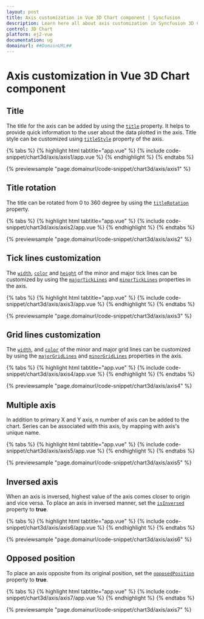 ```yaml
---
layout: post
title: Axis customization in Vue 3D Chart component | Syncfusion
description: Learn here all about axis customization in Syncfusion 3D Chart component of Syncfusion Essential JS 2 and more.
control: 3D Chart
platform: ej2-vue
documentation: ug
domainurl: ##DomainURL##
---
```


# Axis customization in Vue 3D Chart component

## Title

The title for the axis can be added by using the [`title`](https://ej2.syncfusion.com/vue/documentation/api/chart3d/axis3D/#title) property. It helps to provide quick information to the user about the data plotted in the axis. Title style can be customized using [`titleStyle`](https://ej2.syncfusion.com/vue/documentation/api/chart3d/axis3D/#titlestyle) property of the axis.

{% tabs %}
{% highlight html tabtitle="app.vue" %}
{% include code-snippet/chart3d/axis/axis1/app.vue %}
{% endhighlight %}
{% endtabs %}

{% previewsample "page.domainurl/code-snippet/chart3d/axis/axis1" %}

## Title rotation

The title can be rotated from 0 to 360 degree by using the [`titleRotation`](https://ej2.syncfusion.com/vue/documentation/api/chart3d/axis3D/#titlerotation) property.

{% tabs %}
{% highlight html tabtitle="app.vue" %}
{% include code-snippet/chart3d/axis/axis2/app.vue %}
{% endhighlight %}
{% endtabs %}
        
{% previewsample "page.domainurl/code-snippet/chart3d/axis/axis2" %}

## Tick lines customization

The [`width`](https://ej2.syncfusion.com/vue/documentation/api/chart3d/minorTickModel/#width), [`color`](https://ej2.syncfusion.com/vue/documentation/api/chart3d/minorTickModel/#color) and [`height`](https://ej2.syncfusion.com/vue/documentation/api/chart3d/minorTickModel/#height) of the minor and major tick lines can be customized by using the [`majorTickLines`](https://ej2.syncfusion.com/vue/documentation/api/chart3d/axis3D/#majorticklines) and [`minorTickLines`](https://ej2.syncfusion.com/vue/documentation/api/chart3d/axis3D/#minorticklines) properties in the axis.

{% tabs %}
{% highlight html tabtitle="app.vue" %}
{% include code-snippet/chart3d/axis/axis3/app.vue %}
{% endhighlight %}
{% endtabs %}
        
{% previewsample "page.domainurl/code-snippet/chart3d/axis/axis3" %}

## Grid lines customization

The [`width`](https://ej2.syncfusion.com/vue/documentation/api/chart3d/minorGridModel/#width), and [`color`](https://ej2.syncfusion.com/vue/documentation/api/chart3d/minorGridModel/#color) of the minor and major grid lines can be customized by using the [`majorGridLines`](https://ej2.syncfusion.com/vue/documentation/api/chart3d/axis3D/#majorgridlines) and [`minorGridLines`](https://ej2.syncfusion.com/vue/documentation/api/chart3d/axis3D/#minorgridlines) properties in the axis.

{% tabs %}
{% highlight html tabtitle="app.vue" %}
{% include code-snippet/chart3d/axis/axis4/app.vue %}
{% endhighlight %}
{% endtabs %}
        
{% previewsample "page.domainurl/code-snippet/chart3d/axis/axis4" %}

## Multiple axis

In addition to primary X and Y axis, n number of axis can be added to the chart. Series can be associated with this axis, by mapping with axis's unique name.

{% tabs %}
{% highlight html tabtitle="app.vue" %}
{% include code-snippet/chart3d/axis/axis5/app.vue %}
{% endhighlight %}
{% endtabs %}
        
{% previewsample "page.domainurl/code-snippet/chart3d/axis/axis5" %}

## Inversed axis

<!-- markdownlint-disable MD033 -->

When an axis is inversed, highest value of the axis comes closer to origin and vice versa. To place an axis in inversed manner, set the [`isInversed`](https://ej2.syncfusion.com/vue/documentation/api/chart3d/axis3D/#isinversed) property to **true**.

{% tabs %}
{% highlight html tabtitle="app.vue" %}
{% include code-snippet/chart3d/axis/axis6/app.vue %}
{% endhighlight %}
{% endtabs %}
        
{% previewsample "page.domainurl/code-snippet/chart3d/axis/axis6" %}

## Opposed position

To place an axis opposite from its original position, set the [`opposedPosition`](https://ej2.syncfusion.com/vue/documentation/api/chart3d/axis3D/#opposedposition) property to **true**.

{% tabs %}
{% highlight html tabtitle="app.vue" %}
{% include code-snippet/chart3d/axis/axis7/app.vue %}
{% endhighlight %}
{% endtabs %}
        
{% previewsample "page.domainurl/code-snippet/chart3d/axis/axis7" %}